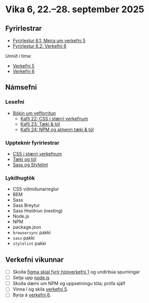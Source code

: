 # Vika 6, 22.–28. september 2025

## Fyrirlestrar

- [Fyrirlestur 6.1: Meira um verkefni 5](https://youtu.be/12Sr1wZ335A)
- [Fyrirlestur 6.2: Verkefni 6](https://youtu.be/gmsZzaW48d4)

Unnið í tíma:

- [Verkefni 5](https://github.com/vefforritun/vef1-2025-v5-unnid-i-tima)
- [Verkefni 6](https://github.com/vefforritun/vef1-2025-v6-unnid-i-tima)

## Námsefni

### Lesefni

- [Bókin um vefforritun](https://bok.vefforritun.is/)
  - [Kafli 22: CSS í stærri verkefnum](https://bok.vefforritun.is/22.css-verkefni)
  - [Kafli 23: Tæki & tól](https://bok.vefforritun.is/23.taeki-tol.html)
  - [Kafli 24: NPM og almenn tæki & tól](https://bok.vefforritun.is/24.npm-taeki-tol.html)

### Uppteknir fyrirlestrar

- [CSS í stærri verkefnum](../namsefni/19.css-verkefni/)
- [Tæki og tól](../namsefni/20.taeki-tol/)
- [Sass og Stylelint](../namsefni/21.sass-stylelint/)

### Lykilhugtök

- CSS viðmiðunarreglur
- BEM
- Sass
- Sass Breytur
- Sass Hreiðrun (nesting)
- Node.js
- NPM
- package.json
- `browsersync` pakki
- `sass` pakki
- `stylelint` pakki

## Verkefni vikunnar

- [ ] Skoða [figma skjal fyrir hópverkefni 1](https://github.com/vefforritun/vef1-2025-h1) og undirbúa spurningar
- [ ] Setja upp [node.js](http://nodejs.org/download)
- [ ] Skoða dæmi um NPM og uppsetningu tóla; prófa sjálf
- [ ] Vinna í og skila [verkefni 5](https://github.com/vefforritun/vef1-2025-v5).
- [ ] Byrja á [verkefni 6](https://github.com/vefforritun/vef1-2025-v6).
